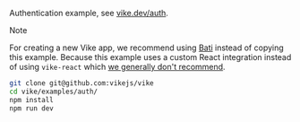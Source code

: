 Authentication example, see [vike.dev/auth](https://vike.dev/auth).

> [!NOTE]
> For creating a new Vike app, we recommend using [Bati](https://batijs.dev) instead of copying this example. Because this example uses a custom React integration instead of using `vike-react` which [we generally don't recommend](https://vike.dev/new/core).

```bash
git clone git@github.com:vikejs/vike
cd vike/examples/auth/
npm install
npm run dev
```

